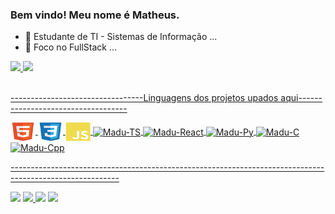 ### Bem vindo! Meu nome é Matheus.


- 🌱 Estudante de TI - Sistemas de Informação ...
- 💬 Foco no FullStack ...

<div>
  <a href="https://github.com/MMadureira">
  <img height="180em" src="https://github-readme-stats.vercel.app/api?username=MMadureira&show_icons=true&theme=midnight-purple&include_all_commits=true&count_private=true"/>
  <img height="180em" src="https://github-readme-stats.vercel.app/api/top-langs/?username=MMadureira&layout=compact&langs_count=7&theme=midnight-purple"/>
</div>
  

  
<div style="display: inline_block"><br>
  <p>---------------------------------Linguagens dos projetos upados aqui-----------------------------------</p>
  <img align="center" alt="Madu-HTML" height="30" width="40" src="https://raw.githubusercontent.com/devicons/devicon/master/icons/html5/html5-original.svg">
  <img align="center" alt="Madu-CSS" height="30" width="40" src="https://raw.githubusercontent.com/devicons/devicon/master/icons/css3/css3-original.svg">
  <img align="center" alt="Madu-Js" height="30" width="40" src="https://raw.githubusercontent.com/devicons/devicon/master/icons/javascript/javascript-plain.svg">
  <img align="center" alt="Madu-TS" height="30" widith="40" src="https://cdn.jsdelivr.net/gh/devicons/devicon/icons/typescript/typescript-original.svg" />
  <img align="center" alt="Madu-React" height="30" widith="40" src="https://cdn.jsdelivr.net/gh/devicons/devicon/icons/react/react-original-wordmark.svg" />
  <img align="center" alt="Madu-Py" height="30" widith="40" src="https://cdn.jsdelivr.net/gh/devicons/devicon/icons/python/python-original.svg">
  <img align="center" alt="Madu-C" height="30" width="40" src="https://cdn.jsdelivr.net/gh/devicons/devicon/icons/c/c-original.svg">
  <img align="center" alt="Madu-Cpp" height="30" width="40" src="https://cdn.jsdelivr.net/gh/devicons/devicon/icons/cplusplus/cplusplus-original.svg">
  
  

</div>

  <div>
    <p> --------------------------------------------------------------------------------------------------------- </p>
  </div>
  
  
<div> 
  <a href="https://www.linkedin.com/in/matheus-madureira-6a253a199/" target="_blank"><img src="https://img.shields.io/badge/LinkedIn-0077B5?style=for-the-badge&logo=linkedin&logoColor=white" target="_blank"></a>
  <a href="https://www.twitch.tv/theusmadu_" target="_blank"><img src="https://img.shields.io/badge/Twitch-9146FF?style=for-the-badge&logo=twitch&logoColor=white" target="_blank"> </a>
  <a href="https://instagram.com/theusmadu_" target="_blank"><img src="https://img.shields.io/badge/-Instagram-%23E4405F?style=for-the-badge&logo=instagram&logoColor=white" target="_blank"></a>
 <a href = "mailto:matheus_mmadu@hotmail.com" target="_blank"><img src="https://img.shields.io/badge/Microsoft_Outlook-0078D4?style=for-the-badge&logo=microsoft-outlook&logoColor=white" target="_blank"></a>
</div>

